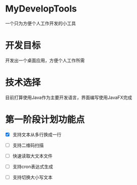 # MyDevelopTools
一个只为方便个人工作开发的小工具

# 开发目标
开发出一个桌面应用，方便个人工作所需

# 技术选择
目前打算使用Java作为主要开发语言，界面编写使用JavaFX完成

# 第一阶段计划功能点
- [x] 支持文本从多行换成一行 <br>
- [ ] 支持二维码扫描
- [ ] 快速读取大文本文件
- [ ] 支持cron表达式生成
- [ ] 支持切换大小写文本



